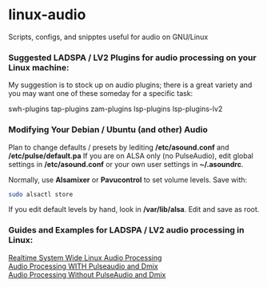 # linux-audio
Scripts, configs, and snipptes useful for audio on GNU/Linux

### Suggested LADSPA / LV2 Plugins for audio processing on your Linux machine:
My suggestion is to stock up on audio plugins; there is a great variety and you may want one of these someday for a specific task:

swh-plugins
tap-plugins
zam-plugins
lsp-plugins
lsp-plugins-lv2

### Modifying Your Debian / Ubuntu (and other) Audio
  
Plan to change defaults / presets by lediting **/etc/asound.conf** and **/etc/pulse/default.pa**  If you are on ALSA only (no PulseAudio), edit global settings in **/etc/asound.conf** or your own user settings in **~/.asoundrc**.

Normally, use **Alsamixer** or **Pavucontrol** to set volume levels.  Save with:
```bash
sudo alsactl store
```

If you edit default levels by hand, look in **/var/lib/alsa**.  Edit and save as root.

### Guides and Examples for LADSPA / LV2 audio processing in Linux:
[Realtime System Wide Linux Audio Processing](/realtime-systemwide-processor.md)  
[Audio Processing WITH Pulseaudio and Dmix](/linux-audio-processor-with-dmix.md)  
[Audio Processing Without PulseAudio and Dmix](/linux-audio-processor-nopulse-nodmix.md)  
